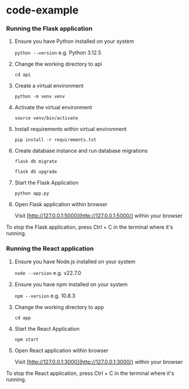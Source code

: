 # code-example

### Running the Flask application

1. Ensure you have Python installed on your system

   `python --version` e.g. Python 3.12.5

2. Change the working directory to api

   `cd api`

3. Create a virtual environment

   `python -m venv venv`

4. Activate the virtual environment

   `source venv/bin/activate`

5. Install requirements within virtual environment

   `pip install -r requirements.txt`

6. Create database instance and run database migrations

   `flask db migrate`

   `flask db upgrade`

7. Start the Flask Application

   `python app.py`

8. Open Flask application within browser

   Visit [http://127.0.0.1:5000](http://127.0.0.1:5000/) within your browser

To stop the Flask application, press Ctrl + C in the terminal where it's running.

### Running the React application

1. Ensure you have Node.js installed on your system

   `node --version` e.g. v22.7.0

2. Ensure you have npm installed on your system

   `npm --version` e.g. 10.8.3

3. Change the working directory to app

   `cd app`

4. Start the React Application

   `npm start`

5. Open React application within browser

   Visit [http://127.0.0.1:3000](http://127.0.0.1:3000/) within your browser

To stop the React application, press Ctrl + C in the terminal where it's running.
